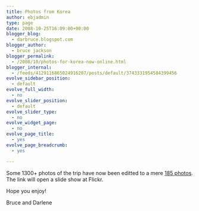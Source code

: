 ```yaml
---
title: Photos from Korea
author: ebjadmin
type: page
date: 2008-10-25T16:09:00+00:00
blogger_blog:
  - darbruce.blogspot.com
blogger_author:
  - bruce jackson
blogger_permalink:
  - /2008/10/photos-for-korea-now-online.html
blogger_internal:
  - /feeds/4129116865024916207/posts/default/3743331954584399456
evolve_sidebar_position:
  - default
evolve_full_width:
  - no
evolve_slider_position:
  - default
evolve_slider_type:
  - no
evolve_widget_page:
  - no
evolve_page_title:
  - yes
evolve_page_breadcrumb:
  - yes

---
```

Some 1300+ photos of the trip have now been editted to a mere [185 photos][1]. The link will open a slide show at Flickr.

Hope you enjoy!

Bruce and Darlene

 [1]: http://www.flickr.com/photos/ebj75/sets/72157607614123487/show/